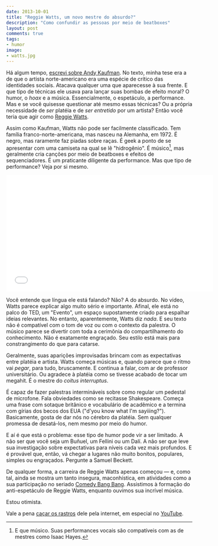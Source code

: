 ```yaml
---
date: 2013-10-01
title: "Reggie Watts, um novo mestre do absurdo?"
description: "Como confundir as pessoas por meio de beatboxes"
layout: post
comments: true
tags:
- humor
image:
- watts.jpg
---
```


Há algum tempo, [escrevi sobre Andy Kaufman](http://www.caosordenado.com/andy-kaufman-e-o-humor-de-youtube/). No texto, minha tese era a de que o artista norte-americano era uma espécie de crítico das identidades sociais. Atacava qualquer uma que aparecesse à sua frente. E que tipo de técnicas ele usava para lançar suas bombas de efeito moral? O humor, o *hoax* e a música. Essencialmente, o espetáculo, a performance. Mas e se você quisesse questionar até mesmo essas técnicas? Ou a própria necessidade de *ser* platéia e de *ser entretido* por um artista? Então você teria que agir como [Reggie Watts](https://en.wikipedia.org/wiki/Reggie_Watts).

Assim como Kaufman, Watts não pode ser facilmente classificado. Tem família franco-norte-americana, mas nasceu na Alemanha, em 1972. É negro, mas raramente faz piadas sobre raças. É geek a ponto de se apresentar com uma camiseta na qual se lê "hidrogênio". É músico[^1], mas geralmente cria canções por meio de beatboxes e efeitos de sequenciadores. É um praticante diligente da performance. Mas que tipo de performance? Veja por si mesmo.

<iframe width="560" height="315" src="//www.youtube.com/embed/BdHK_r9RXTc" frameborder="0" allowfullscreen></iframe>

Você entende que língua ele está falando? Não? A do absurdo. No vídeo, Watts parece explicar algo muito sério e importante. Afinal, ele está no palco do TED, um "Evento", um espaço supostamente criado para espalhar ideias relevantes. No entanto, aparentemente, Watts diz *nada*. E seu texto não é compatível com o tom de voz ou com o contexto da palestra. O músico parece se divertir com toda a cerimônia do compartilhamento do conhecimento. Não é exatamente engraçado. Seu estilo está mais para constrangimento do que para catarse.

Geralmente, suas aparições improvisadas brincam com as expectativas entre platéia e artista. Watts começa músicas e, quando parece que o ritmo vai *pegar*, para tudo, bruscamente. E  continua a falar, com ar de professor universitário. Ou agradece à platéia como se tivesse acabado de tocar um megahit. É o mestre do *coitus interruptus*.

É capaz de fazer palestras intermináveis sobre como regular um pedestal de microfone. Fala obviedades como se recitasse Shakespeare. Começa uma frase com sotaque britânico e vocabulário de acadêmico e a termina com gírias dos becos dos EUA ("d'you know what I'm sayiiing?"). Basicamente, gosta de dar nós no cérebro da platéia. Sem qualquer promessa de desatá-los, nem mesmo por meio do humor.

E aí é que está o problema: esse tipo de humor pode vir a ser limitado. A não ser que você seja um Buñuel, um Fellini ou um Dalí. A não ser que leve sua investigação sobre expectativas para níveis cada vez mais profundos. E é provável que, então, vá chegar a lugares não muito bonitos, populares, simples ou engraçados. Pergunte a Samuel Beckett.

De qualquer forma, a carreira de Reggie Watts apenas começou — e, como tal, ainda se mostra um tanto insegura, maconhística, em atividades como a sua participação no seriado [Comedy Bang Bang](http://www.comedybangbang.com/). Assistimos à formação do anti-espetáculo de Reggie Watts, enquanto ouvimos sua incrível música.

Estou otimista.

Vale a pena [caçar os rastros](http://www.reggiewatts.com/) dele pela internet, em especial no [YouTube](http://goo.gl/Emh3sa).

[^1]: E que músico. Suas performances vocais são compatíveis com as de mestres como Isaac Hayes.